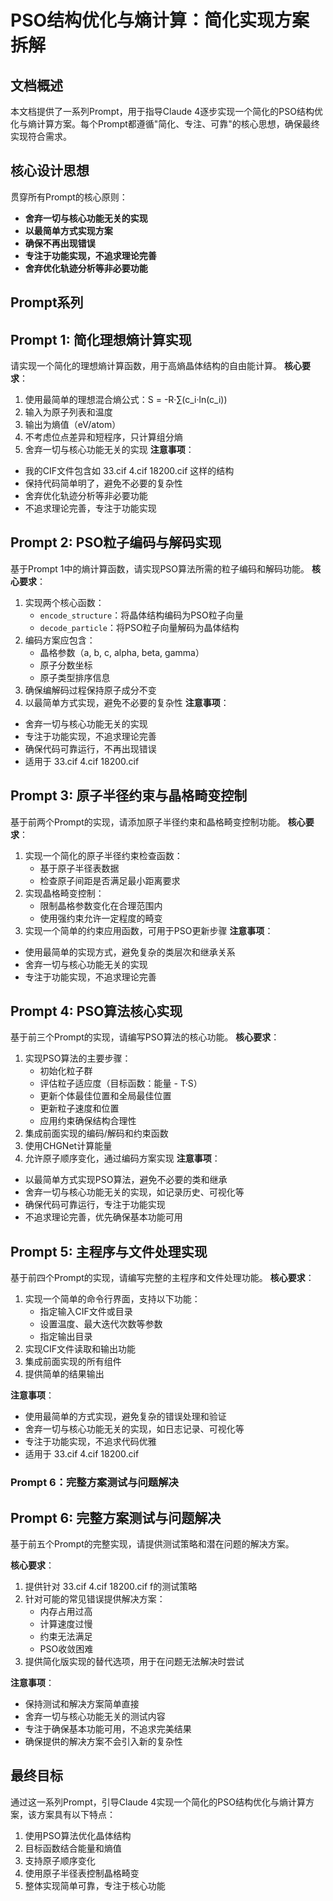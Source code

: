 # PSO结构优化与熵计算：简化实现方案拆解

## 文档概述

本文档提供了一系列Prompt，用于指导Claude 4逐步实现一个简化的PSO结构优化与熵计算方案。每个Prompt都遵循"简化、专注、可靠"的核心思想，确保最终实现符合需求。

## 核心设计思想

贯穿所有Prompt的核心原则：
- **舍弃一切与核心功能无关的实现**
- **以最简单方式实现方案**
- **确保不再出现错误**
- **专注于功能实现，不追求理论完善**
- **舍弃优化轨迹分析等非必要功能**

## Prompt系列

## Prompt 1: 简化理想熵计算实现
请实现一个简化的理想熵计算函数，用于高熵晶体结构的自由能计算。
**核心要求**：
1. 使用最简单的理想混合熵公式：S = -R·∑(c_i·ln(c_i))
2. 输入为原子列表和温度
3. 输出为熵值（eV/atom）
4. 不考虑位点差异和短程序，只计算组分熵
5. 舍弃一切与核心功能无关的实现
**注意事项**：
- 我的CIF文件包含如  33.cif 4.cif 18200.cif 这样的结构
- 保持代码简单明了，避免不必要的复杂性
- 舍弃优化轨迹分析等非必要功能
- 不追求理论完善，专注于功能实现


## Prompt 2: PSO粒子编码与解码实现
基于Prompt 1中的熵计算函数，请实现PSO算法所需的粒子编码和解码功能。
**核心要求**：
1. 实现两个核心函数：
   - `encode_structure`：将晶体结构编码为PSO粒子向量
   - `decode_particle`：将PSO粒子向量解码为晶体结构
2. 编码方案应包含：
   - 晶格参数（a, b, c, alpha, beta, gamma）
   - 原子分数坐标
   - 原子类型排序信息
3. 确保编解码过程保持原子成分不变
4. 以最简单方式实现，避免不必要的复杂性
**注意事项**：
- 舍弃一切与核心功能无关的实现
- 专注于功能实现，不追求理论完善
- 确保代码可靠运行，不再出现错误
- 适用于 33.cif 4.cif 18200.cif 


## Prompt 3: 原子半径约束与晶格畸变控制
基于前两个Prompt的实现，请添加原子半径约束和晶格畸变控制功能。
**核心要求**：
1. 实现一个简化的原子半径约束检查函数：
   - 基于原子半径表数据
   - 检查原子间距是否满足最小距离要求
2. 实现晶格畸变控制：
   - 限制晶格参数变化在合理范围内
   - 使用强约束允许一定程度的畸变
3. 实现一个简单的约束应用函数，可用于PSO更新步骤
**注意事项**：
- 使用最简单的实现方式，避免复杂的类层次和继承关系
- 舍弃一切与核心功能无关的实现
- 专注于功能实现，不追求理论完善


## Prompt 4: PSO算法核心实现
基于前三个Prompt的实现，请编写PSO算法的核心功能。
**核心要求**：
1. 实现PSO算法的主要步骤：
   - 初始化粒子群
   - 评估粒子适应度（目标函数：能量 - T·S）
   - 更新个体最佳位置和全局最佳位置
   - 更新粒子速度和位置
   - 应用约束确保结构合理性
2. 集成前面实现的编码/解码和约束函数
3. 使用CHGNet计算能量
4. 允许原子顺序变化，通过编码方案实现
**注意事项**：
- 以最简单方式实现PSO算法，避免不必要的类和继承
- 舍弃一切与核心功能无关的实现，如记录历史、可视化等
- 确保代码可靠运行，专注于功能实现
- 不追求理论完善，优先确保基本功能可用

## Prompt 5: 主程序与文件处理实现
基于前四个Prompt的实现，请编写完整的主程序和文件处理功能。
**核心要求**：
1. 实现一个简单的命令行界面，支持以下功能：
   - 指定输入CIF文件或目录
   - 设置温度、最大迭代次数等参数
   - 指定输出目录
2. 实现CIF文件读取和输出功能
3. 集成前面实现的所有组件
4. 提供简单的结果输出

**注意事项**：
- 使用最简单的方式实现，避免复杂的错误处理和验证
- 舍弃一切与核心功能无关的实现，如日志记录、可视化等
- 专注于功能实现，不追求代码优雅
- 适用于 33.cif 4.cif 18200.cif 


### Prompt 6：完整方案测试与问题解决


## Prompt 6: 完整方案测试与问题解决

基于前五个Prompt的完整实现，请提供测试策略和潜在问题的解决方案。

**核心要求**：
1. 提供针对 33.cif 4.cif 18200.cif f的测试策略
2. 针对可能的常见错误提供解决方案：
   - 内存占用过高
   - 计算速度过慢
   - 约束无法满足
   - PSO收敛困难
3. 提供简化版实现的替代选项，用于在问题无法解决时尝试

**注意事项**：
- 保持测试和解决方案简单直接
- 舍弃一切与核心功能无关的测试内容
- 专注于确保基本功能可用，不追求完美结果
- 确保提供的解决方案不会引入新的复杂性


## 最终目标

通过这一系列Prompt，引导Claude 4实现一个简化的PSO结构优化与熵计算方案，该方案具有以下特点：

1. 使用PSO算法优化晶体结构
2. 目标函数结合能量和熵值
3. 支持原子顺序变化
4. 使用原子半径表控制晶格畸变
5. 整体实现简单可靠，专注于核心功能
